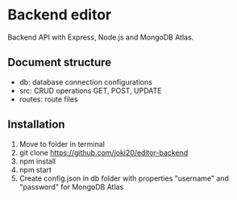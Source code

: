 # Backend editor

Backend API with Express, Node.js and MongoDB Atlas.

## Document structure

-   db: database connection configurations
-   src: CRUD operations GET, POST, UPDATE
-   routes: route files

## Installation

1. Move to folder in terminal
2. git clone https://github.com/joki20/editor-backend
3. npm install
4. npm start
5. Create config.json in db folder with properties "username" and "password" for MongoDB Atlas
